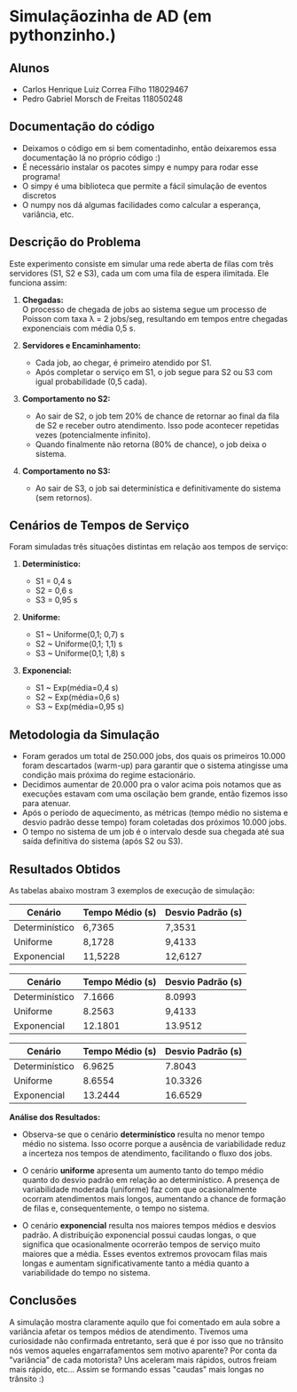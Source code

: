 # Simulaçãozinha de AD (em pythonzinho.)

## Alunos
- Carlos Henrique Luiz Correa Filho 118029467
- Pedro Gabriel Morsch de Freitas 118050248

## Documentação do código
- Deixamos o código em si bem comentadinho, então deixaremos essa documentação lá no próprio código :)
- É necessário instalar os pacotes simpy e numpy para rodar esse programa!
- O simpy é uma biblioteca que permite a fácil simulação de eventos discretos
- O numpy nos dá algumas facilidades como calcular a esperança, variância, etc.

## Descrição do Problema

Este experimento consiste em simular uma rede aberta de filas com três servidores (S1, S2 e S3), cada um com uma fila de espera ilimitada. Ele funciona assim:

1. **Chegadas:**  
   O processo de chegada de jobs ao sistema segue um processo de Poisson com taxa λ = 2 jobs/seg, resultando em tempos entre chegadas exponenciais com média 0,5 s.

2. **Servidores e Encaminhamento:**
   - Cada job, ao chegar, é primeiro atendido por S1.  
   - Após completar o serviço em S1, o job segue para S2 ou S3 com igual probabilidade (0,5 cada).
   
3. **Comportamento no S2:**
   - Ao sair de S2, o job tem 20% de chance de retornar ao final da fila de S2 e receber outro atendimento. Isso pode acontecer repetidas vezes (potencialmente infinito).  
   - Quando finalmente não retorna (80% de chance), o job deixa o sistema.
   
4. **Comportamento no S3:**
   - Ao sair de S3, o job sai determinística e definitivamente do sistema (sem retornos).

## Cenários de Tempos de Serviço

Foram simuladas três situações distintas em relação aos tempos de serviço:

1. **Determinístico:**  
   - S1 = 0,4 s  
   - S2 = 0,6 s  
   - S3 = 0,95 s

2. **Uniforme:**  
   - S1 ~ Uniforme(0,1; 0,7) s  
   - S2 ~ Uniforme(0,1; 1,1) s  
   - S3 ~ Uniforme(0,1; 1,8) s

3. **Exponencial:**  
   - S1 ~ Exp(média=0,4 s)  
   - S2 ~ Exp(média=0,6 s)  
   - S3 ~ Exp(média=0,95 s)

## Metodologia da Simulação

- Foram gerados um total de 250.000 jobs, dos quais os primeiros 10.000 foram descartados (warm-up) para garantir que o sistema atingisse uma condição mais próxima do regime estacionário.
- Decidimos aumentar de 20.000 pra o valor acima pois notamos que as execuções estavam com uma oscilação bem grande, então fizemos isso para atenuar.
- Após o período de aquecimento, as métricas (tempo médio no sistema e desvio padrão desse tempo) foram coletadas dos próximos 10.000 jobs.
- O tempo no sistema de um job é o intervalo desde sua chegada até sua saída definitiva do sistema (após S2 ou S3).

## Resultados Obtidos

As tabelas abaixo mostram 3 exemplos de execução de simulação:

| Cenário       | Tempo Médio (s) | Desvio Padrão (s) |
|---------------|-----------------|-------------------|
| Determinístico| 6,7365          | 7,3531            |
| Uniforme      | 8,1728          | 9,4133            |
| Exponencial   | 11,5228         | 12,6127           |


| Cenário       | Tempo Médio (s) | Desvio Padrão (s) |
|---------------|-----------------|-------------------|
| Determinístico| 7.1666          | 8.0993            |
| Uniforme      | 8.2563          | 9,4133            |
| Exponencial   | 12.1801         | 13.9512           |


| Cenário       | Tempo Médio (s) | Desvio Padrão (s) |
|---------------|-----------------|-------------------|
| Determinístico| 6.9625          | 7.8043            |
| Uniforme      | 8.6554          | 10.3326           |
| Exponencial   | 13.2444         | 16.6529           |

**Análise dos Resultados:**

- Observa-se que o cenário **determinístico** resulta no menor tempo médio no sistema. Isso ocorre porque a ausência de variabilidade reduz a incerteza nos tempos de atendimento, facilitando o fluxo dos jobs.
  
- O cenário **uniforme** apresenta um aumento tanto do tempo médio quanto do desvio padrão em relação ao determinístico. A presença de variabilidade moderada (uniforme) faz com que ocasionalmente ocorram atendimentos mais longos, aumentando a chance de formação de filas e, consequentemente, o tempo no sistema.

- O cenário **exponencial** resulta nos maiores tempos médios e desvios padrão. A distribuição exponencial possui caudas longas, o que significa que ocasionalmente ocorrerão tempos de serviço muito maiores que a média. Esses eventos extremos provocam filas mais longas e aumentam significativamente tanto a média quanto a variabilidade do tempo no sistema.

## Conclusões

A simulação mostra claramente aquilo que foi comentado em aula sobre a variância afetar os tempos médios de atendimento. Tivemos uma curiosidade não confirmada entretanto, será que é por isso que no trânsito nós vemos aqueles engarrafamentos sem motivo aparente? Por conta da "variância" de cada motorista? Uns aceleram mais rápidos, outros freiam mais rápido, etc... Assim se formando essas "caudas" mais longas no trânsito :)

